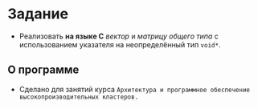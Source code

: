# Задание

* Реализовать **на языке C** *вектор* и *матрицу* *общего типа* с использованием указателя на неопределённый тип `void*`.

## О программе

* Сделано для занятий курса `Архитектура и программное обеспечение высокопроизводительных кластеров.`
